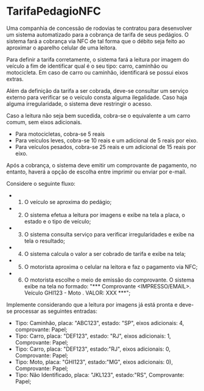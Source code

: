 # TarifaPedagioNFC
Uma companhia de concessão de rodovias te contratou para desenvolver um sistema automatizado para a cobrança de tarifa de seus pedágios. O sistema fará a cobrança via NFC de tal forma que o débito seja feito ao aproximar o aparelho celular de uma leitora. 

Para definir a tarifa corretamente, o sistema fará a leitura por imagem do veículo a fim de identificar qual é o seu tipo: carro, caminhão ou motocicleta. Em caso de carro ou caminhão, identificará se possui eixos extras.
 
Além da definição da tarifa a ser cobrada,  deve-se consultar um serviço externo para verificar se o veículo consta alguma ilegalidade. Caso haja alguma irregularidade, o sistema deve restringir o acesso.

Caso a leitura não seja bem sucedida, cobra-se o equivalente a um carro comum, sem eixos adicionais.

- Para motocicletas, cobra-se 5 reais
- Para veículos leves, cobra-se 10 reais e um adicional de 5 reais por eixo.
- Para veículos pesados, cobra-se 25 reais e um adicional de 15 reais por eixo.

Após a cobrança, o sistema deve emitir um comprovante de pagamento, no entanto, haverá a opção de escolha entre imprimir ou enviar por e-mail.

Considere o seguinte fluxo: 
- 1. O veículo se aproxima do pedágio;
- 2. O sistema efetua a leitura por imagens e exibe na tela a placa, o estado e o tipo de veículo;
- 3. O sistema consulta serviço para verificar irregularidades e exibe na tela o resultado;
- 4. O sistema calcula o valor a ser cobrado de tarifa e exibe na tela; 
- 5. O motorista aproxima o celular na leitora e faz o pagamento via NFC; 
- 6. O motorista escolhe o meio de emissão do comprovante. O sistema exibe na tela no formado: "*** Comprovante <IMPRESSO/EMAIL>. Veículo GHI123 - Moto . VALOR: XXX ***";

Implemente considerando que a leitura por imagens já está pronta e deve-se processar as seguintes entradas:
- Tipo: Caminhão, placa: "ABC123", estado: "SP", eixos adicionais: 4, comprovante: Papel;
- Tipo: Carro, placa: "DEF123", estado: "RJ", eixos adicionais: 1, Comprovante: Papel;
- Tipo: Carro, placa: "DEF123", estado:"RJ", eixos adicionais: 0, Comprovante: Papel;
- Tipo: Moto, placa: "GHI123", estado:"MG", eixos adicionais: 0), Comprovante: Papel; 
- Tipo: Não Identificado, placa: "JKL123", estado:"RS", Comprovante: Papel;
